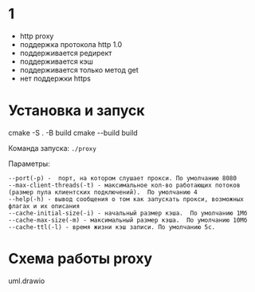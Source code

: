 # 1

- http proxy
- поддержка протокола http 1.0
- поддерживается редирект
- поддерживается кэш
- поддерживается только метод get
- нет поддержки https

# Установка и запуск
cmake -S . -B build
cmake --build build

Команда запуска: `./proxy`

Параметры:
```
--port(-p) -  порт, на котором слушает прокси. По умолчанию 8080
--max-client-threads(-t) - максимальное кол-во работающих потоков (размер пула клиентских подключений).  По умолчанию 4
--help(-h) - вывод сообщения о том как запускать прокси, возможных флагах и их описания
--cache-initial-size(-i) - начальный размер кэша.  По умолчанию 1Мб
--cache-max-size(-m) - максимальный размер кэша.  По умолчанию 10Мб
--cache-ttl(-l) - время жизни кэш записи. По умолчанию 5с.
```

# Схема работы proxy
uml.drawio


